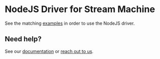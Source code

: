 # NodeJS Driver for Stream Machine

See the matching [examples](https://github.com/streammachineio/nodejs-examples) in order to use the NodeJS driver.

## Need help?

See our [documentation](https://docs.streammachine.io) or [reach out to us](https://docs.streammachine.io/docs/latest/contact/index.html).
